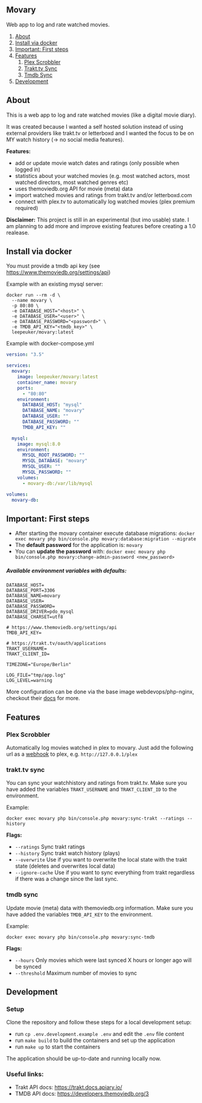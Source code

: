 ## Movary

Web app to log and rate watched movies.

1. [About](#install-via-docker)
2. [Install via docker](#install-via-docker)
3. [Important: First steps](#important-first-steps)
4. [Features](#features)
   1. [Plex Scrobbler](#plex-scrobbler)
   2. [Trakt.tv Sync](#trakttv-sync)
   3. [Tmdb Sync](#tmdb-sync)
5. [Development](#development)

<a name="#about"></a>
## About
This is a web app to log and rate watched movies (like a digital movie diary).

It was created because I wanted a self hosted solution instead of using external providers like trakt.tv or letterboxd and I wanted the focus to be on MY watch history (-> no social media features).

**Features:**
- add or update movie watch dates and ratings (only possible when logged in)
- statistics about your watched movies (e.g. most watched actors, most watched directors, most watched genres etc)
- uses themoviedb.org API for movie (meta) data
- import watched movies and ratings from trakt.tv and/or letterboxd.com
- connect with plex.tv to automatically log watched movies (plex premium required)

**Disclaimer:** This project is still in an experimental (but imo usable) state. I am planning to add more and improve existing features before creating a 1.0 realease.

<a name="#install-via-docker"></a>
## Install via docker

You must provide a tmdb api key (see https://www.themoviedb.org/settings/api)

Example with an existing mysql server:

```shell
docker run --rm -d \
  --name movary \
  -p 80:80 \
  -e DATABASE_HOST="<host>" \
  -e DATABASE_USER="<user>" \
  -e DATABASE_PASSWORD="<password>" \
  -e TMDB_API_KEY="<tmdb_key>" \
  leepeuker/movary:latest
```

Example with docker-compose.yml

```yml
version: "3.5"

services:
  movary:
    image: leepeuker/movary:latest
    container_name: movary
    ports:
      - "80:80"
    environment:
      DATABASE_HOST: "mysql"
      DATABASE_NAME: "movary"
      DATABASE_USER: ""
      DATABASE_PASSWORD: ""
      TMDB_API_KEY: ""

  mysql:
    image: mysql:8.0
    environment:
      MYSQL_ROOT_PASSWORD: ""
      MYSQL_DATABASE: "movary"
      MYSQL_USER: ""
      MYSQL_PASSWORD: ""
    volumes:
      - movary-db:/var/lib/mysql

volumes:
  movary-db:
```

<a name="#important-first-steps"></a>
## Important: First steps

- After starting the movary container execute database migrations: `docker exec movary php bin/console.php movary:database:migration --migrate`
- The **default password** for the application is: `movary`
- You can **update the password** with: `docker exec movary php bin/console.php movary:change-admin-password <new_password>`

##### Available environment variables with defaults:

```
DATABASE_HOST=
DATABASE_PORT=3306
DATABASE_NAME=movary
DATABASE_USER=
DATABASE_PASSWORD=
DATABASE_DRIVER=pdo_mysql
DATABASE_CHARSET=utf8

# https://www.themoviedb.org/settings/api
TMDB_API_KEY= 

# https://trakt.tv/oauth/applications
TRAKT_USERNAME=
TRAKT_CLIENT_ID=

TIMEZONE="Europe/Berlin"

LOG_FILE="tmp/app.log"
LOG_LEVEL=warning
``` 

More configuration can be done via the base image webdevops/php-nginx, checkout their [docs](https://dockerfile.readthedocs.io/en/latest/content/DockerImages/dockerfiles/php-nginx.html) for more.

<a name="#features"></a>
## Features

<a name="#plex-scrobbler"></a>
### Plex Scrobbler

Automatically log movies watched in plex to movary.
Just add the following url as a [webhook](https://support.plex.tv/articles/115002267687-webhooks/) to plex, e.g. `http://127.0.0.1/plex`

<a name="#trakttv-sync"></a>
### trakt.tv sync

You can sync your watchhistory and ratings from trakt.tv.
Make sure you have added the variables `TRAKT_USERNAME` and `TRAKT_CLIENT_ID` to the environment.

Example:

`docker exec movary php bin/console.php movary:sync-trakt --ratings --history`

**Flags:**

- `--ratings`
  Sync trakt ratings
- `--history`
  Sync trakt watch history (plays)
- `--overwrite`
  Use if you want to overwrite the local state with the trakt state (deletes and overwrites local data)
- `--ignore-cache`
  Use if you want to sync everything from trakt regardless if there was a change since the last sync.

<a name="#tmdb-sync"></a>
### tmdb sync

Update movie (meta) data with themoviedb.org information.
Make sure you have added the variables `TMDB_API_KEY` to the environment.

Example:

`docker exec movary php bin/console.php movary:sync-tmdb`

**Flags:**

- `--hours`
  Only movies which were last synced X hours or longer ago will be synced
- `--threshold`
  Maximum number of movies to sync

<a name="#development"></a>
## Development

### Setup

Clone the repository and follow these steps for a local development setup:

- run `cp .env.development.example .env` and edit the `.env` file content
- run `make build` to build the containers and set up the application
- run `make up` to start the containers

The application should be up-to-date and running locally now.

### Useful links:

- Trakt API docs: https://trakt.docs.apiary.io/
- TMDB API docs: https://developers.themoviedb.org/3
